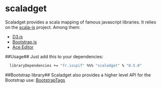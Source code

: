 scaladget
=========

Scaladget provides a scala mapping of famous javascript libraries. It relies on the [scala-js](http://www.scala-js.org/) project. Among them:
* [D3.js](d3js.org)
* [Bootstrap.js](http://getbootstrap.com/)
* [Ace Editor](http://ace.c9.io)

##Usage##
Just add this to your dependencies:
```sh
  libraryDependencies += "fr.iscpif" %%% "scaladget" % "0.5.0"
```

##Bootstrap library##
Scaladget also provides a higher level API for the Bootstrap use: [BootstrapTags](https://github.com/mathieuleclaire/scaladget/blob/master/scaladget/src/main/scala/fr/iscpif/scaladget/api/BootstrapTags.scala)
